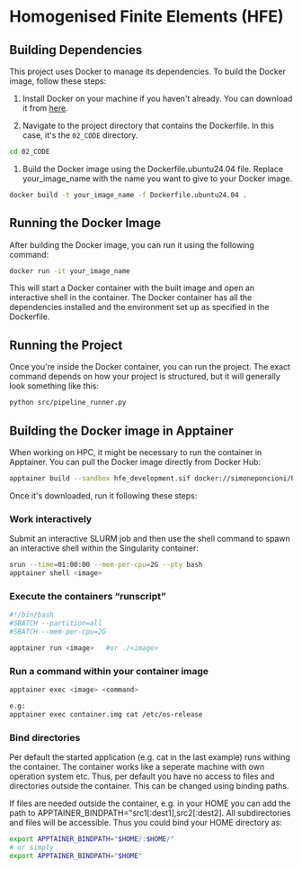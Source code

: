 # Homogenised Finite Elements (HFE)

## Building Dependencies

This project uses Docker to manage its dependencies. To build the Docker image, follow these steps:

1. Install Docker on your machine if you haven't already. You can download it from [here](https://www.docker.com/products/docker-desktop).

2. Navigate to the project directory that contains the Dockerfile. In this case, it's the `02_CODE` directory.

```sh
cd 02_CODE
```

1. Build the Docker image using the Dockerfile.ubuntu24.04 file. Replace your_image_name with the name you want to give to your Docker image.

```sh
docker build -t your_image_name -f Dockerfile.ubuntu24.04 .
```

## Running the Docker Image

After building the Docker image, you can run it using the following command:

```sh
docker run -it your_image_name
```

This will start a Docker container with the built image and open an interactive shell in the container. The Docker container has all the dependencies installed and the environment set up as specified in the Dockerfile.

## Running the Project

Once you're inside the Docker container, you can run the project. The exact command depends on how your project is structured, but it will generally look something like this:

```sh
python src/pipeline_runner.py
```

## Building the Docker image in Apptainer

When working on HPC, it might be necessary to run the container in Apptainer. You can pull the Docker image directly from Docker Hub:

```sh
apptainer build --sandbox hfe_development.sif docker://simoneponcioni/hfe_development:latest
```

Once it's downloaded, run it following these steps:

### Work interactively

Submit an interactive SLURM job and then use the shell command to spawn an interactive shell within the Singularity container:

```sh
srun --time=01:00:00 --mem-per-cpu=2G --pty bash
apptainer shell <image>
```

### Execute the containers “runscript”

```sh
#!/bin/bash
#SBATCH --partition=all
#SBATCH --mem-per-cpu=2G

apptainer run <image>   #or ./<image>
```

### Run a command within your container image

```sh
apptainer exec <image> <command>

e.g:
apptainer exec container.img cat /etc/os-release
```

### Bind directories

Per default the started application (e.g. cat in the last example) runs withing the container. The container works like a seperate machine with own operation system etc. Thus, per default you have no access to files and directories outside the container. This can be changed using binding paths.

If files are needed outside the container, e.g. in your HOME you can add the path to APPTAINER_BINDPATH="src1[:dest1],src2[:dest2]. All subdirectories and files will be accessible. Thus you could bind your HOME directory as:

```sh
export APPTAINER_BINDPATH="$HOME/:$HOME/"   
# or simply 
export APPTAINER_BINDPATH="$HOME"
```
